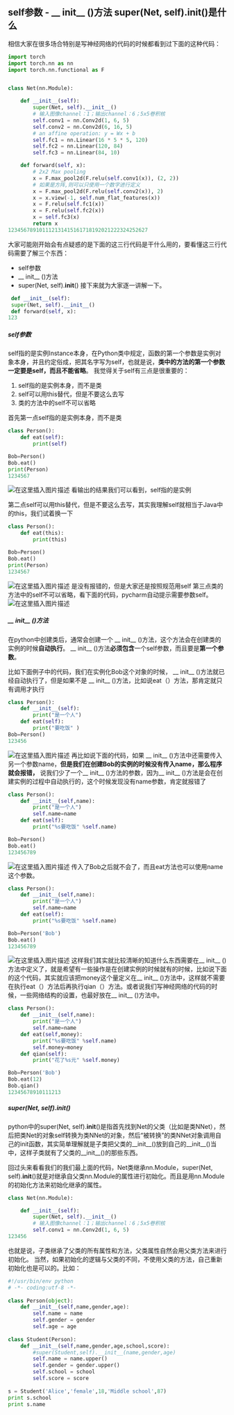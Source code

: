 ## self参数  - __ init__ ()方法  super(Net, self).__init__()是什么



相信大家在很多场合特别是写神经网络的代码的时候都看到过下面的这种代码：

```python
import torch
import torch.nn as nn
import torch.nn.functional as F


class Net(nn.Module):

    def __init__(self):
        super(Net, self).__init__()
        # 输入图像channel：1；输出channel：6；5x5卷积核
        self.conv1 = nn.Conv2d(1, 6, 5)
        self.conv2 = nn.Conv2d(6, 16, 5)
        # an affine operation: y = Wx + b
        self.fc1 = nn.Linear(16 * 5 * 5, 120)
        self.fc2 = nn.Linear(120, 84)
        self.fc3 = nn.Linear(84, 10)

    def forward(self, x):
        # 2x2 Max pooling
        x = F.max_pool2d(F.relu(self.conv1(x)), (2, 2))
        # 如果是方阵,则可以只使用一个数字进行定义
        x = F.max_pool2d(F.relu(self.conv2(x)), 2)
        x = x.view(-1, self.num_flat_features(x))
        x = F.relu(self.fc1(x))
        x = F.relu(self.fc2(x))
        x = self.fc3(x)
        return x
123456789101112131415161718192021222324252627
```

大家可能刚开始会有点疑惑的是下面的这三行代码是干什么用的，要看懂这三行代码需要了解三个东西：

- self参数
- __ init__ ()方法
- super(Net, self).**init**()
   接下来就为大家逐一讲解一下。

```python
 def __init__(self):
 super(Net, self).__init__()
 def forward(self, x):
123
```

##### self参数

self指的是实例Instance本身，在Python类中规定，函数的第一个参数是实例对象本身，并且约定俗成，把其名字写为self，也就是说，**类中的方法的第一个参数一定要是self，而且不能省略**。
 我觉得关于self有三点是很重要的：

1. self指的是实例本身，而不是类
2. self可以用this替代，但是不要这么去写
3. 类的方法中的self不可以省略

首先第一点self指的是实例本身，而不是类

```python
class Person():
    def eat(self):
        print(self)

Bob=Person()
Bob.eat()
print(Person)
1234567
```

![在这里插入图片描述](https://img-blog.csdnimg.cn/20200708164236725.png)
 看输出的结果我们可以看到，self指的是实例

第二点self可以用this替代，但是不要这么去写，其实我理解self就相当于Java中的this，我们试着换一下

```python
class Person():
    def eat(this):
        print(this)

Bob=Person()
Bob.eat()
print(Person)
1234567
```

![在这里插入图片描述](https://img-blog.csdnimg.cn/20200708164449587.png)
 是没有报错的，但是大家还是按照规范用self
 第三点类的方法中的self不可以省略，看下面的代码，pycharm自动提示需要参数self。
 ![在这里插入图片描述](https://img-blog.csdnimg.cn/2020070816460784.png)

##### __ init__ ()方法

在python中创建类后，通常会创建一个 __ init__ ()方法，这个方法会在创建类的实例的时候**自动执行**。 __ init__ ()方法**必须包含**一个self参数，而且要是**第一个参数**。

比如下面例子中的代码，我们在实例化Bob这个对象的时候， __ init__ ()方法就已经自动执行了，但是如果不是 __ init__ ()方法，比如说eat（）方法，那肯定就只有调用才执行

```python
class Person():
    def __init__(self):
        print("是一个人")
    def eat(self):
        print("要吃饭" )
Bob=Person()
123456
```

![在这里插入图片描述](https://img-blog.csdnimg.cn/20200708154749245.png)
 再比如说下面的代码，如果 __ init__ ()方法中还需要传入另一个参数name，**但是我们在创建Bob的实例的时候没有传入name，那么程序就会报错，** 说我们少了一个__ init__ ()方法的参数，因为__ init__ ()方法是会在创建实例的过程中自动执行的，这个时候发现没有name参数，肯定就报错了

```python
class Person():
    def __init__(self,name):
        print("是一个人")
        self.name=name
    def eat(self):
        print("%s要吃饭" %self.name)

Bob=Person()
Bob.eat()
123456789
```

![在这里插入图片描述](https://img-blog.csdnimg.cn/20200708155210568.png)
 传入了Bob之后就不会了，而且eat方法也可以使用name这个参数。

```python
class Person():
    def __init__(self,name):
        print("是一个人")
        self.name=name
    def eat(self):
        print("%s要吃饭" %self.name)

Bob=Person('Bob')
Bob.eat()
123456789
```

![在这里插入图片描述](https://img-blog.csdnimg.cn/2020070815550722.png)
 这样我们其实就比较清晰的知道什么东西需要在__ init__  ()方法中定义了，就是希望有一些操作是在创建实例的时候就有的时候，比如说下面的这个代码，其实就应该把money这个量定义在__ init__  ()方法中，这样就不需要在执行eat（）方法后再执行qian（）方法。或者说我们写神经网络的代码的时候，一些网络结构的设置，也最好放在__  init__ ()方法中。

```python
class Person():
    def __init__(self,name):
        print("是一个人")
        self.name=name
    def eat(self,money):
        print("%s要吃饭" %self.name)
        self.money=money
    def qian(self):
        print("花了%s元" %self.money)

Bob=Person('Bob')
Bob.eat(12)
Bob.qian()
12345678910111213
```

##### super(Net, self).**init**()

python中的super(Net, self).**init**()是指首先找到Net的父类（比如是类NNet），然后把类Net的对象self转换为类NNet的对象，然后“被转换”的类NNet对象调用自己的init函数，其实简单理解就是子类把父类的__init__()放到自己的__init__()当中，这样子类就有了父类的__init__()的那些东西。

回过头来看看我们的我们最上面的代码，Net类继承nn.Module，super(Net, self).**init**()就是对继承自父类nn.Module的属性进行初始化。而且是用nn.Module的初始化方法来初始化继承的属性。

```python
class Net(nn.Module):

    def __init__(self):
        super(Net, self).__init__()
        # 输入图像channel：1；输出channel：6；5x5卷积核
        self.conv1 = nn.Conv2d(1, 6, 5)
123456
```

也就是说，子类继承了父类的所有属性和方法，父类属性自然会用父类方法来进行初始化。
 当然，如果初始化的逻辑与父类的不同，不使用父类的方法，自己重新初始化也是可以的。比如：

```python
#!/usr/bin/env python
# -*- coding:utf-8 -*-
 
class Person(object):
    def __init__(self,name,gender,age):
        self.name = name
        self.gender = gender
        self.age = age
 
class Student(Person):
    def __init__(self,name,gender,age,school,score):
        #super(Student,self).__init__(name,gender,age)
        self.name = name.upper()  
        self.gender = gender.upper()
        self.school = school
        self.score = score
 
s = Student('Alice','female',18,'Middle school',87)
print s.school
print s.name
```